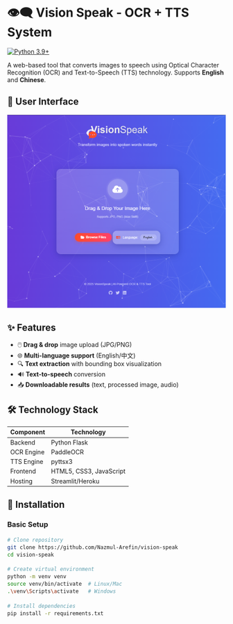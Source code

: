 # 👁️🗨️ Vision Speak - OCR + TTS System 


[![Python 3.9+](https://img.shields.io/badge/python-3.9+-blue.svg)](https://www.python.org/downloads/)


A web-based tool that converts images to speech using Optical Character Recognition (OCR) and Text-to-Speech (TTS) technology. Supports **English** and **Chinese**.

## 📸 User Interface

<div align="center">
  <!-- Replace with your demo GIF -->
  <img src="assets/page.png" alt="vision-speak Demo" width="800">
</div>

## ✨ Features

- 🖱️ **Drag & drop** image upload (JPG/PNG)
- 🌐 **Multi-language support** (English/中文)
- 🔍 **Text extraction** with bounding box visualization
- 🔊 **Text-to-speech** conversion
- 📥 **Downloadable results** (text, processed image, audio)

## 🛠️ Technology Stack

| Component | Technology |
|-----------|------------|
| Backend | Python Flask |
| OCR Engine | PaddleOCR |
| TTS Engine | pyttsx3 |
| Frontend | HTML5, CSS3, JavaScript |
| Hosting | Streamlit/Heroku |

## 🚀 Installation

### Basic Setup
```bash
# Clone repository
git clone https://github.com/Nazmul-Arefin/vision-speak
cd vision-speak

# Create virtual environment
python -m venv venv
source venv/bin/activate  # Linux/Mac
.\venv\Scripts\activate   # Windows

# Install dependencies
pip install -r requirements.txt